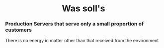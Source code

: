 <h1 style="text-align:center">Was soll's</h1>
<h3>Production Servers that serve only a small proportion of customers</h3>
<p>There is no energy in matter other than that received from the environment</p>